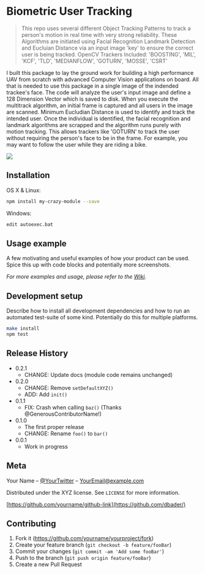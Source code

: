 # Biometric User Tracking
> This repo uses several different Object Tracking Patterns to track a person's motion in real time with very strong reliability. These Algorithms are initiated using Facial Recognition Landmark Detection and Eucluian Distance via an input image 'key' to ensure the correct user is being tracked. OpenCV Trackers Included: 'BOOSTING', 'MIL', 'KCF', 'TLD', 'MEDIANFLOW', 'GOTURN', 'MOSSE', 'CSRT'

I built this package to lay the ground work for building a high performance UAV from scratch with advanced Computer Vision applications on board. All that is needed to use this package in a single image of the indended trackee's face. The code will analyze the user's input image and define a 128 Dimension Vector which is saved to disk. When you execute the multitrack algorithm, an initial frame is captured and all users in the image are scanned. Minimum Eucludian Distance is used to identify and track the intended user. Once the individual is identified, the facial recognition and landmark algorithms are scrapped and the algorithm runs purely with motion tracking. This allows trackers like 'GOTURN' to track the user without requiring the person's face to be in the frame. For example, you may want to follow the user while they are riding a bike.

![](header.png)

## Installation

OS X & Linux:

```sh
npm install my-crazy-module --save
```

Windows:

```sh
edit autoexec.bat
```

## Usage example

A few motivating and useful examples of how your product can be used. Spice this up with code blocks and potentially more screenshots.

_For more examples and usage, please refer to the [Wiki][wiki]._

## Development setup

Describe how to install all development dependencies and how to run an automated test-suite of some kind. Potentially do this for multiple platforms.

```sh
make install
npm test
```

## Release History

* 0.2.1
    * CHANGE: Update docs (module code remains unchanged)
* 0.2.0
    * CHANGE: Remove `setDefaultXYZ()`
    * ADD: Add `init()`
* 0.1.1
    * FIX: Crash when calling `baz()` (Thanks @GenerousContributorName!)
* 0.1.0
    * The first proper release
    * CHANGE: Rename `foo()` to `bar()`
* 0.0.1
    * Work in progress

## Meta

Your Name – [@YourTwitter](https://twitter.com/dbader_org) – YourEmail@example.com

Distributed under the XYZ license. See ``LICENSE`` for more information.

[https://github.com/yourname/github-link](https://github.com/dbader/)

## Contributing

1. Fork it (<https://github.com/yourname/yourproject/fork>)
2. Create your feature branch (`git checkout -b feature/fooBar`)
3. Commit your changes (`git commit -am 'Add some fooBar'`)
4. Push to the branch (`git push origin feature/fooBar`)
5. Create a new Pull Request

<!-- Markdown link & img dfn's -->
[npm-image]: https://img.shields.io/npm/v/datadog-metrics.svg?style=flat-square
[npm-url]: https://npmjs.org/package/datadog-metrics
[npm-downloads]: https://img.shields.io/npm/dm/datadog-metrics.svg?style=flat-square
[travis-image]: https://img.shields.io/travis/dbader/node-datadog-metrics/master.svg?style=flat-square
[travis-url]: https://travis-ci.org/dbader/node-datadog-metrics
[wiki]: https://github.com/yourname/yourproject/wiki
